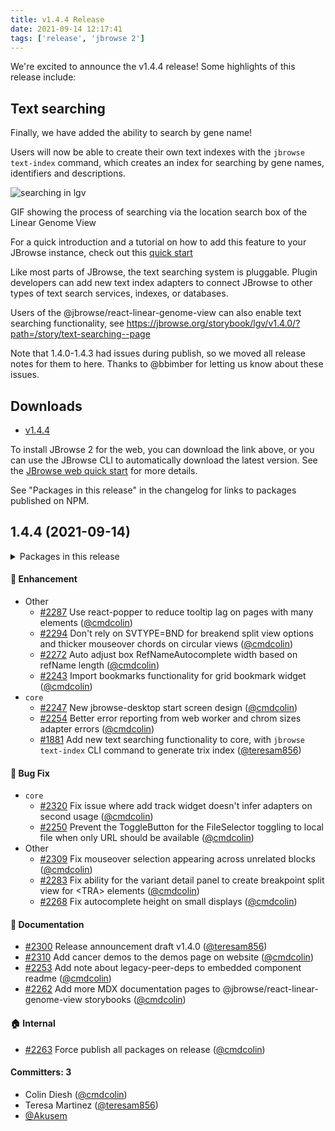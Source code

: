 ```yaml
---
title: v1.4.4 Release
date: 2021-09-14 12:17:41
tags: ['release', 'jbrowse 2']
---
```


We're excited to announce the v1.4.4 release! Some highlights of this release
include:

## Text searching

Finally, we have added the ability to search by gene name!

Users will now be able to create their own text indexes with the `jbrowse text-index` command, which creates an index for searching by gene names, identifiers and descriptions.

![searching in lgv](https://user-images.githubusercontent.com/45598764/132396329-f3fa9ed4-ace4-40b6-8eff-8289bbd3d2ca.gif)

GIF showing the process of searching via the location search box of the Linear Genome View

For a quick introduction and a tutorial on how to add this feature to your JBrowse instance, check out this [quick start](/docs/quickstart_cli#indexing-feature-names-for-searching)

Like most parts of JBrowse, the text searching system is pluggable. Plugin developers can add new text index adapters to connect JBrowse to other types of text search services, indexes, or databases.

Users of the @jbrowse/react-linear-genome-view can also enable text searching functionality, see https://jbrowse.org/storybook/lgv/v1.4.0/?path=/story/text-searching--page

Note that 1.4.0-1.4.3 had issues during publish, so we moved all release notes for them to here. Thanks to @bbimber for letting us know about these issues.

## Downloads

- [v1.4.4](https://github.com/GMOD/jbrowse-components/releases/tag/v1.4.4)

To install JBrowse 2 for the web, you can download the link above, or you can
use the JBrowse CLI to automatically download the latest version. See the
[JBrowse web quick start](https://jbrowse.org/jb2/docs/quickstart_web) for more
details.

See "Packages in this release" in the changelog for links to packages published
on NPM.

## 1.4.4 (2021-09-14)

<details><summary>Packages in this release</summary>
<p>

| Package                             | Download                                                          |
| ----------------------------------- | ----------------------------------------------------------------- |
| @jbrowse/plugin-spreadsheet-view    |                                                                   |
| @jbrowse/plugin-trix                | https://www.npmjs.com/package/@jbrowse/plugin-trix                |
| @jbrowse/plugin-variants            | https://www.npmjs.com/package/@jbrowse/plugin-variants            |
| @jbrowse/desktop                    |                                                                   |
| @jbrowse/react-circular-genome-view | https://www.npmjs.com/package/@jbrowse/react-circular-genome-view |
| @jbrowse/react-linear-genome-view   | https://www.npmjs.com/package/@jbrowse/react-linear-genome-view   |
| @jbrowse/web                        |                                                                   |

</p>
</details>

#### :rocket: Enhancement

- Other
  - [#2287](https://github.com/GMOD/jbrowse-components/pull/2287) Use react-popper to reduce tooltip lag on pages with many elements ([@cmdcolin](https://github.com/cmdcolin))
  - [#2294](https://github.com/GMOD/jbrowse-components/pull/2294) Don't rely on SVTYPE=BND for breakend split view options and thicker mouseover chords on circular views ([@cmdcolin](https://github.com/cmdcolin))
  - [#2272](https://github.com/GMOD/jbrowse-components/pull/2272) Auto adjust box RefNameAutocomplete width based on refName length ([@cmdcolin](https://github.com/cmdcolin))
  - [#2243](https://github.com/GMOD/jbrowse-components/pull/2243) Import bookmarks functionality for grid bookmark widget ([@cmdcolin](https://github.com/cmdcolin))
- `core`
  - [#2247](https://github.com/GMOD/jbrowse-components/pull/2247) New jbrowse-desktop start screen design ([@cmdcolin](https://github.com/cmdcolin))
  - [#2254](https://github.com/GMOD/jbrowse-components/pull/2254) Better error reporting from web worker and chrom sizes adapter errors ([@cmdcolin](https://github.com/cmdcolin))
  - [#1881](https://github.com/GMOD/jbrowse-components/pull/1881) Add new text searching functionality to core, with `jbrowse text-index` CLI command to generate trix index ([@teresam856](https://github.com/teresam856))

#### :bug: Bug Fix

- `core`
  - [#2320](https://github.com/GMOD/jbrowse-components/pull/2320) Fix issue where add track widget doesn't infer adapters on second usage ([@cmdcolin](https://github.com/cmdcolin))
  - [#2250](https://github.com/GMOD/jbrowse-components/pull/2250) Prevent the ToggleButton for the FileSelector toggling to local file when only URL should be available ([@cmdcolin](https://github.com/cmdcolin))
- Other
  - [#2309](https://github.com/GMOD/jbrowse-components/pull/2309) Fix mouseover selection appearing across unrelated blocks ([@cmdcolin](https://github.com/cmdcolin))
  - [#2283](https://github.com/GMOD/jbrowse-components/pull/2283) Fix ability for the variant detail panel to create breakpoint split view for \<TRA\> elements ([@cmdcolin](https://github.com/cmdcolin))
  - [#2268](https://github.com/GMOD/jbrowse-components/pull/2268) Fix autocomplete height on small displays ([@cmdcolin](https://github.com/cmdcolin))

#### :memo: Documentation

- [#2300](https://github.com/GMOD/jbrowse-components/pull/2300) Release announcement draft v1.4.0 ([@teresam856](https://github.com/teresam856))
- [#2310](https://github.com/GMOD/jbrowse-components/pull/2310) Add cancer demos to the demos page on website ([@cmdcolin](https://github.com/cmdcolin))
- [#2253](https://github.com/GMOD/jbrowse-components/pull/2253) Add note about legacy-peer-deps to embedded component readme ([@cmdcolin](https://github.com/cmdcolin))
- [#2262](https://github.com/GMOD/jbrowse-components/pull/2262) Add more MDX documentation pages to @jbrowse/react-linear-genome-view storybooks ([@cmdcolin](https://github.com/cmdcolin))

#### :house: Internal

- [#2263](https://github.com/GMOD/jbrowse-components/pull/2263) Force publish all packages on release ([@cmdcolin](https://github.com/cmdcolin))

#### Committers: 3

- Colin Diesh ([@cmdcolin](https://github.com/cmdcolin))
- Teresa Martinez ([@teresam856](https://github.com/teresam856))
- [@Akusem](https://github.com/Akusem)
